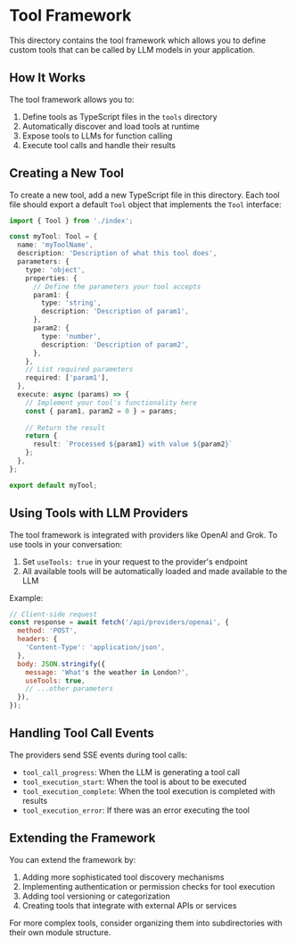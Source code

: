 # Tool Framework

This directory contains the tool framework which allows you to define custom tools that can be called by LLM models in your application.

## How It Works

The tool framework allows you to:
1. Define tools as TypeScript files in the `tools` directory
2. Automatically discover and load tools at runtime
3. Expose tools to LLMs for function calling
4. Execute tool calls and handle their results

## Creating a New Tool

To create a new tool, add a new TypeScript file in this directory. Each tool file should export a default `Tool` object that implements the `Tool` interface:

```typescript
import { Tool } from './index';

const myTool: Tool = {
  name: 'myToolName',
  description: 'Description of what this tool does',
  parameters: {
    type: 'object',
    properties: {
      // Define the parameters your tool accepts
      param1: {
        type: 'string',
        description: 'Description of param1',
      },
      param2: {
        type: 'number',
        description: 'Description of param2',
      },
    },
    // List required parameters
    required: ['param1'],
  },
  execute: async (params) => {
    // Implement your tool's functionality here
    const { param1, param2 = 0 } = params;
    
    // Return the result
    return {
      result: `Processed ${param1} with value ${param2}`
    };
  },
};

export default myTool;
```

## Using Tools with LLM Providers

The tool framework is integrated with providers like OpenAI and Grok. To use tools in your conversation:

1. Set `useTools: true` in your request to the provider's endpoint
2. All available tools will be automatically loaded and made available to the LLM

Example:

```javascript
// Client-side request
const response = await fetch('/api/providers/openai', {
  method: 'POST',
  headers: {
    'Content-Type': 'application/json',
  },
  body: JSON.stringify({
    message: 'What's the weather in London?',
    useTools: true,
    // ...other parameters
  }),
});
```

## Handling Tool Call Events

The providers send SSE events during tool calls:

- `tool_call_progress`: When the LLM is generating a tool call
- `tool_execution_start`: When the tool is about to be executed
- `tool_execution_complete`: When the tool execution is completed with results
- `tool_execution_error`: If there was an error executing the tool

## Extending the Framework

You can extend the framework by:

1. Adding more sophisticated tool discovery mechanisms
2. Implementing authentication or permission checks for tool execution
3. Adding tool versioning or categorization
4. Creating tools that integrate with external APIs or services

For more complex tools, consider organizing them into subdirectories with their own module structure. 